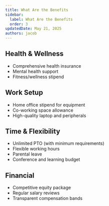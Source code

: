 ```yaml
---
title: What Are the Benefits
sidebar:
  label: What Are the Benefits
  order: 3
updatedDate: May 21, 2025
authors: jacob
---
```


## Health & Wellness
- Comprehensive health insurance
- Mental health support
- Fitness/wellness stipend

## Work Setup
- Home office stipend for equipment
- Co-working space allowance
- High-quality laptop and peripherals

## Time & Flexibility
- Unlimited PTO (with minimum requirements)
- Flexible working hours
- Parental leave
- Conference and learning budget

## Financial
- Competitive equity package
- Regular salary reviews
- Transparent compensation bands